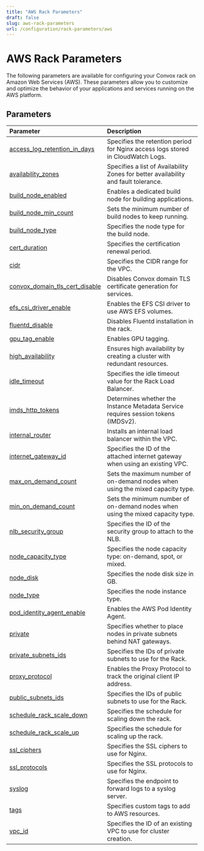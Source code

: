```yaml
---
title: "AWS Rack Parameters"
draft: false
slug: aws-rack-parameters
url: /configuration/rack-parameters/aws
---
```

# AWS Rack Parameters

The following parameters are available for configuring your Convox rack on Amazon Web Services (AWS). These parameters allow you to customize and optimize the behavior of your applications and services running on the AWS platform.

## Parameters

| Parameter                            | Description                                                              |
|:-------------------------------------|:-------------------------------------------------------------------------|
| [access_log_retention_in_days](/configuration/rack-parameters/aws/access_log_retention_in_days) | Specifies the retention period for Nginx access logs stored in CloudWatch Logs. |
| [availability_zones](/configuration/rack-parameters/aws/availability_zones)         | Specifies a list of Availability Zones for better availability and fault tolerance. |
| [build_node_enabled](/configuration/rack-parameters/aws/build_node_enabled)         | Enables a dedicated build node for building applications.                |
| [build_node_min_count](/configuration/rack-parameters/aws/build_node_min_count)     | Sets the minimum number of build nodes to keep running.                  |
| [build_node_type](/configuration/rack-parameters/aws/build_node_type)               | Specifies the node type for the build node.                              |
| [cert_duration](/configuration/rack-parameters/aws/cert_duration)                   | Specifies the certification renewal period.                              |
| [cidr](/configuration/rack-parameters/aws/cidr)                                     | Specifies the CIDR range for the VPC.                                     |
| [convox_domain_tls_cert_disable](/configuration/rack-parameters/aws/convox_domain_tls_cert_disable) | Disables Convox domain TLS certificate generation for services.          |
| [efs_csi_driver_enable](/configuration/rack-parameters/aws/efs_csi_driver_enable)   | Enables the EFS CSI driver to use AWS EFS volumes.                       |
| [fluentd_disable](/configuration/rack-parameters/aws/fluentd_disable)               | Disables Fluentd installation in the rack.                               |
| [gpu_tag_enable](/configuration/rack-parameters/aws/gpu_tag_enable)                 | Enables GPU tagging.                                                     |
| [high_availability](/configuration/rack-parameters/aws/high_availability)           | Ensures high availability by creating a cluster with redundant resources. |
| [idle_timeout](/configuration/rack-parameters/aws/idle_timeout)                     | Specifies the idle timeout value for the Rack Load Balancer.             |
| [imds_http_tokens](/configuration/rack-parameters/aws/imds_http_tokens)             | Determines whether the Instance Metadata Service requires session tokens (IMDSv2). |
| [internal_router](/configuration/rack-parameters/aws/internal_router)               | Installs an internal load balancer within the VPC.                       |
| [internet_gateway_id](/configuration/rack-parameters/aws/internet_gateway_id)       | Specifies the ID of the attached internet gateway when using an existing VPC. |
| [max_on_demand_count](/configuration/rack-parameters/aws/max_on_demand_count)       | Sets the maximum number of on-demand nodes when using the mixed capacity type. |
| [min_on_demand_count](/configuration/rack-parameters/aws/min_on_demand_count)       | Sets the minimum number of on-demand nodes when using the mixed capacity type. |
| [nlb_security_group](/configuration/rack-parameters/aws/nlb_security_group)         | Specifies the ID of the security group to attach to the NLB.             |
| [node_capacity_type](/configuration/rack-parameters/aws/node_capacity_type)         | Specifies the node capacity type: on-demand, spot, or mixed.             |
| [node_disk](/configuration/rack-parameters/aws/node_disk)                           | Specifies the node disk size in GB.                                      |
| [node_type](/configuration/rack-parameters/aws/node_type)                           | Specifies the node instance type.                                        |
| [pod_identity_agent_enable](/configuration/rack-parameters/aws/pod_identity_agent_enable) | Enables the AWS Pod Identity Agent.                                      |
| [private](/configuration/rack-parameters/aws/private)                               | Specifies whether to place nodes in private subnets behind NAT gateways. |
| [private_subnets_ids](/configuration/rack-parameters/aws/private_subnets_ids)       | Specifies the IDs of private subnets to use for the Rack.                |
| [proxy_protocol](/configuration/rack-parameters/aws/proxy_protocol)                 | Enables the Proxy Protocol to track the original client IP address.      |
| [public_subnets_ids](/configuration/rack-parameters/aws/public_subnets_ids)         | Specifies the IDs of public subnets to use for the Rack.                 |
| [schedule_rack_scale_down](/configuration/rack-parameters/aws/schedule_rack_scale_down) | Specifies the schedule for scaling down the rack.                        |
| [schedule_rack_scale_up](/configuration/rack-parameters/aws/schedule_rack_scale_up) | Specifies the schedule for scaling up the rack.                          |
| [ssl_ciphers](/configuration/rack-parameters/aws/ssl_ciphers)                       | Specifies the SSL ciphers to use for Nginx.                              |
| [ssl_protocols](/configuration/rack-parameters/aws/ssl_protocols)                   | Specifies the SSL protocols to use for Nginx.                            |
| [syslog](/configuration/rack-parameters/aws/syslog)                                 | Specifies the endpoint to forward logs to a syslog server.               |
| [tags](/configuration/rack-parameters/aws/tags)                                     | Specifies custom tags to add to AWS resources.                           |
| [vpc_id](/configuration/rack-parameters/aws/vpc_id)                                 | Specifies the ID of an existing VPC to use for cluster creation.         |
